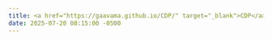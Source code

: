 ```yaml
---
title: <a href="https://gaavama.github.io/CDP/" target="_blank">CDP</a> is accepted by CoRL 2025, see you in Seoul, Korea!
date: 2025-07-20 08:15:00 -0500
---
```

